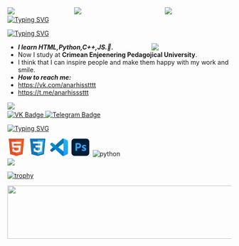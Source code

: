  <div id="header" >
<img src = "https://i.giphy.com/media/v1.Y2lkPTc5MGI3NjExNDA0Z243eXZzdnJtMWp4NjgxOG44YTBvM2F3MndtbGZyMnhtY3o2MCZlcD12MV9pbnRlcm5hbF9naWZfYnlfaWQmY3Q9cw/a5Ssl88TdWifT6WL9p/giphy.gif" width = "150" align="right"/>
<img src = "https://i.giphy.com/media/v1.Y2lkPTc5MGI3NjExNHR0dXM1NzB6azVsZTdmcGc1dzc4ajZkY29majlhaGI0OWwwbTJkOSZlcD12MV9pbnRlcm5hbF9naWZfYnlfaWQmY3Q9cw/mEhyA47kuDflAyIvqy/giphy.gif"  width = "150" align="left"/>
  </div>

 <div id="header" align="left">
  <img src= "https://i.giphy.com/media/v1.Y2lkPTc5MGI3NjExN2EzY2lmemdzeXFrNGhscXFzdzVka3BtNWJzNjdqdmJ2Y2MyeGR4bCZlcD12MV9pbnRlcm5hbF9naWZfYnlfaWQmY3Q9dHM/ajyEaV051L5zgjG9JU/giphy.gif" width="160"/>
 </div>

 <div class = "a" align="left">
 <a href="https://git.io/typing-svg"><img src="https://readme-typing-svg.herokuapp.com?font=Abril+Fatface&size=35&duration=4998&pause=1000&color=000000&width=536&height=70&lines=My+name+is+Yaroslava" alt="Typing SVG" /></a>
 </div>


 <a href="https://git.io/typing-svg"><img src="https://readme-typing-svg.herokuapp.com?font=Abril+Fatface&size=28&duration=4998&pause=1000&color=313131&width=436&lines=I+am+a+beginner+programmer." alt="Typing SVG" /></a>
 <div id="header" >
<img src = "https://i.giphy.com/media/v1.Y2lkPTc5MGI3NjExZDh2bGIwNDc3OG9qaDI5eTF2b3k5NGh0em5tczE0YzgzM2MwMDN2eSZlcD12MV9pbnRlcm5hbF9naWZfYnlfaWQmY3Q9cw/NBumZynvxLP0Q66dOL/giphy.gif" width = "180" align="right"/>
  </div>
 
- ___I learn HTML,Python,C++,JS.🖤.___
- Now I study at __Crimean Enjeenering Pedagojical University__.
- I think that I can inspire people and make them happy with my work and smile.
- ***How to reach me:***
- https://vk.com/anarhisstttt
- https://t.me/anarhisssttt  
                       
<!---
yaroslavagrebeneva/yaroslavagrebeneva is a ✨ special ✨ repository because its `README.md` (this file) appears on your GitHub profile.
You can click the Preview link to take a look at your changes.
--->
 <div id="header" align="left">
  <img src= "https://i.giphy.com/media/v1.Y2lkPTc5MGI3NjExczRmOHBuMjZ2YXQweHpndHd1aGoxMmc3aGZiMjVwc2ZmbmsyaW9pdiZlcD12MV9pbnRlcm5hbF9naWZfYnlfaWQmY3Q9Zw/10U8Jinlgva6Y/giphy.gif" width="760"/>
</div>

<div id="badges">
  <a href="https://vk.com/anarhisstttt">
    <img src="https://img.shields.io/badge/VK-blue?style=for-the-badge&logo=vk&logoColor=white" alt="VK Badge"/>
  </a>
  <a href="https://t.me/anarhisssttt">
    <img src="https://img.shields.io/badge/Telegram-red?style=for-the-badge&logo=tg&logoColor=white" alt="Telegram Badge"/>
  </a>
</div>



<a href="https://git.io/typing-svg"><img src="https://readme-typing-svg.herokuapp.com?font=Abril+Fatface&size=25&duration=4998&pause=1000&color=000000&width=336&lines=Languages+and+tools." alt="Typing SVG" /></a>
<div>
<img src= "https://raw.githubusercontent.com/devicons/devicon/ca28c779441053191ff11710fe24a9e6c23690d6/icons/html5/html5-original.svg"; title="html" alt ="html" width="40" height="40"/>&nbsp;
<img src= "https://raw.githubusercontent.com/devicons/devicon/ca28c779441053191ff11710fe24a9e6c23690d6/icons/css3/css3-original.svg"; title="css" alt ="css" width="40" height="40"/>&nbsp;
<img src="https://raw.githubusercontent.com/devicons/devicon/ca28c779441053191ff11710fe24a9e6c23690d6/icons/vscode/vscode-original.svg"; title="vscode" alt="vscode" width="40" height="40"/>&nbsp;
<img src="https://raw.githubusercontent.com/devicons/devicon/ca28c779441053191ff11710fe24a9e6c23690d6/icons/photoshop/photoshop-original.svg"; title="photoshop" alt="photoshop" width="40" 
height="40"/>&nbsp;
<img src="https://img.icons8.com/?size=100&id=13441&format=png&color=000000"; title="python" alt="python" width="40" height="40"/>&nbsp;
</div>  <div id="img" > <img src = "https://i.giphy.com/media/v1.Y2lkPTc5MGI3NjExNW1nenZsMmtyN3p1dDVjN2NhZGQ2a3dsZDZhdTZpaWJwOG16bXVxZSZlcD12MV9pbnRlcm5hbF9naWZfYnlfaWQmY3Q9cw/9xarGMi45RQXEIirLB/giphy.gif" width = "120" align="center"/></div>

[![trophy](https://github-profile-trophy.vercel.app/?username=yaroslavagrebeneva)](https://github.com/ryo-ma/github-profile-trophy) <div id="header1" align="right">

  <img src="https://render.gitanimals.org/lines/{yaroslavagrebeneva}?pet-id=03" width="1000" height="120"/>

